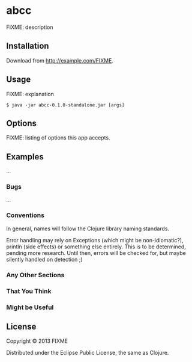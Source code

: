 # abcc

FIXME: description

## Installation

Download from http://example.com/FIXME.

## Usage

FIXME: explanation

    $ java -jar abcc-0.1.0-standalone.jar [args]

## Options

FIXME: listing of options this app accepts.

## Examples

...

### Bugs

...

### Conventions

In general, names will follow the Clojure library naming standards.

Error handling may rely on Exceptions (which might be non-idiomatic?), println
(side effects) or something else entirely.  This is to be determined, pending
more research.  Until then, errors will be checked for, but maybe silently
handled on detection ;)

### Any Other Sections
### That You Think
### Might be Useful

## License

Copyright © 2013 FIXME

Distributed under the Eclipse Public License, the same as Clojure.
